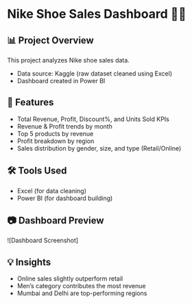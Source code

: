 # Nike Shoe Sales Dashboard 🏀👟

## 📊 Project Overview
This project analyzes Nike shoe sales data.  
- Data source: Kaggle (raw dataset cleaned using Excel)  
- Dashboard created in Power BI  

## 🚀 Features
- Total Revenue, Profit, Discount%, and Units Sold KPIs
- Revenue & Profit trends by month
- Top 5 products by revenue
- Profit breakdown by region
- Sales distribution by gender, size, and type (Retail/Online)

## 🛠 Tools Used
- Excel (for data cleaning)
- Power BI (for dashboard building)

## 📷 Dashboard Preview
![Dashboard Screenshot]

## 💡 Insights
- Online sales slightly outperform retail
- Men’s category contributes the most revenue
- Mumbai and Delhi are top-performing regions


